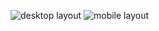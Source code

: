 ![desktop layout](https://github.com/user-attachments/assets/44cf47a1-c18f-4409-b059-cde98752fc68)
![mobile layout](https://github.com/user-attachments/assets/f9a4e6c0-e185-4ea8-9c43-adb9dc68a205)
